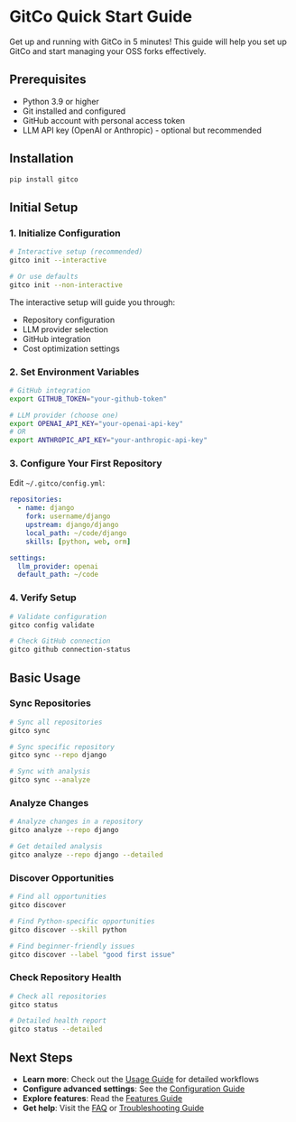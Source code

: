 # GitCo Quick Start Guide

Get up and running with GitCo in 5 minutes! This guide will help you set up GitCo and start managing your OSS forks effectively.

## Prerequisites

- Python 3.9 or higher
- Git installed and configured
- GitHub account with personal access token
- LLM API key (OpenAI or Anthropic) - optional but recommended

## Installation

```bash
pip install gitco
```

## Initial Setup

### 1. Initialize Configuration

```bash
# Interactive setup (recommended)
gitco init --interactive

# Or use defaults
gitco init --non-interactive
```

The interactive setup will guide you through:
- Repository configuration
- LLM provider selection
- GitHub integration
- Cost optimization settings

### 2. Set Environment Variables

```bash
# GitHub integration
export GITHUB_TOKEN="your-github-token"

# LLM provider (choose one)
export OPENAI_API_KEY="your-openai-api-key"
# OR
export ANTHROPIC_API_KEY="your-anthropic-api-key"
```

### 3. Configure Your First Repository

Edit `~/.gitco/config.yml`:
```yaml
repositories:
  - name: django
    fork: username/django
    upstream: django/django
    local_path: ~/code/django
    skills: [python, web, orm]

settings:
  llm_provider: openai
  default_path: ~/code
```

### 4. Verify Setup

```bash
# Validate configuration
gitco config validate

# Check GitHub connection
gitco github connection-status
```

## Basic Usage

### Sync Repositories

```bash
# Sync all repositories
gitco sync

# Sync specific repository
gitco sync --repo django

# Sync with analysis
gitco sync --analyze
```

### Analyze Changes

```bash
# Analyze changes in a repository
gitco analyze --repo django

# Get detailed analysis
gitco analyze --repo django --detailed
```

### Discover Opportunities

```bash
# Find all opportunities
gitco discover

# Find Python-specific opportunities
gitco discover --skill python

# Find beginner-friendly issues
gitco discover --label "good first issue"
```

### Check Repository Health

```bash
# Check all repositories
gitco status

# Detailed health report
gitco status --detailed
```

## Next Steps

- **Learn more**: Check out the [Usage Guide](usage.md) for detailed workflows
- **Configure advanced settings**: See the [Configuration Guide](configuration.md)
- **Explore features**: Read the [Features Guide](features.md)
- **Get help**: Visit the [FAQ](faq.md) or [Troubleshooting Guide](troubleshooting.md)
